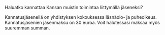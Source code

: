 Haluatko kannattaa Kansan muistin toimintaa liittymällä jäseneksi?

Kannatusjäsenellä on yhdistyksen kokouksessa läsnäolo- ja puheoikeus.
Kannatusjäsenien jäsenmaksu on 30 euroa. Voit halutessasi maksaa myös
suuremman summan.
